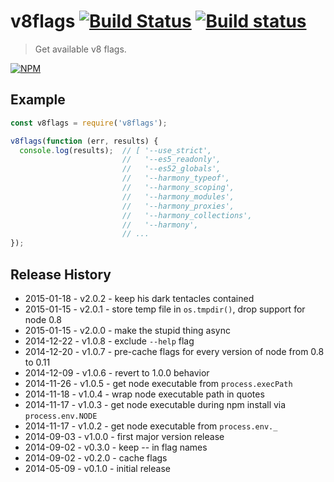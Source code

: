 # v8flags  [![Build Status](https://secure.travis-ci.org/tkellen/node-v8flags.png)](http://travis-ci.org/tkellen/js-v8flags) [![Build status](https://ci.appveyor.com/api/projects/status/5jpe6yawxdllrok4?svg=true)](https://ci.appveyor.com/project/tkellen/js-v8flags)
> Get available v8 flags.

[![NPM](https://nodei.co/npm/v8flags.png)](https://nodei.co/npm/v8flags/)

## Example
```js
const v8flags = require('v8flags');

v8flags(function (err, results) {
  console.log(results);  // [ '--use_strict',
                         //   '--es5_readonly',
                         //   '--es52_globals',
                         //   '--harmony_typeof',
                         //   '--harmony_scoping',
                         //   '--harmony_modules',
                         //   '--harmony_proxies',
                         //   '--harmony_collections',
                         //   '--harmony',
                         // ...
});
```

## Release History

* 2015-01-18 - v2.0.2 - keep his dark tentacles contained
* 2015-01-15 - v2.0.1 - store temp file in `os.tmpdir()`, drop support for node 0.8
* 2015-01-15 - v2.0.0 - make the stupid thing async
* 2014-12-22 - v1.0.8 - exclude `--help` flag
* 2014-12-20 - v1.0.7 - pre-cache flags for every version of node from 0.8 to 0.11
* 2014-12-09 - v1.0.6 - revert to 1.0.0 behavior
* 2014-11-26 - v1.0.5 - get node executable from `process.execPath`
* 2014-11-18 - v1.0.4 - wrap node executable path in quotes
* 2014-11-17 - v1.0.3 - get node executable during npm install via `process.env.NODE`
* 2014-11-17 - v1.0.2 - get node executable from `process.env._`
* 2014-09-03 - v1.0.0 - first major version release
* 2014-09-02 - v0.3.0 - keep -- in flag names
* 2014-09-02 - v0.2.0 - cache flags
* 2014-05-09 - v0.1.0 - initial release
